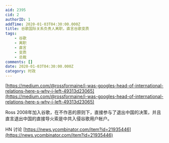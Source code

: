 ```yaml
---
aid: 2395
cid: 2
authorID: 1
addTime: 2020-01-03T04:30:00.000Z
title: 谷歌国际关系负责人离职，直言谷歌变质
tags:
    - 谷歌
    - 离职
    - 直言
    - 变质
    - 总裁
comments: []
date: 2020-01-03T04:30:00.000Z
category: 时政
---
```


[https://medium.com/@rossformaine/i-was-googles-head-of-international-relations-here-s-why-i-left-49313d23065](https://medium.com/@rossformaine/i-was-googles-head-of-international-relations-here-s-why-i-left-49313d23065)

Ross 2008年加入谷歌，在不作恶的原则下，直接参与了退出中国的决策，并且直言退出中国的直接导火索是中共入侵谷歌用户帐户。

HN 讨论 [https://news.ycombinator.com/item?id=21935446](https://news.ycombinator.com/item?id=21935446)
